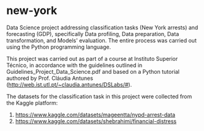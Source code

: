 # new-york
Data Science project addressing classification tasks (New York arrests) and forecasting (GDP), specifically Data profiling, Data preparation, Data transformation, and Models' evaluation. The entire process was carried out using the Python programming language.

This project was carried out as part of a course at Instituto Superior Técnico, in accordance with the guidelines outlined in Guidelines_Project_Data_Science.pdf and based on a Python tutorial authored by Prof. Cláudia Antunes (http://web.ist.utl.pt/~claudia.antunes/DSLabs/#).

The datasets for the classification task in this project were collected from the Kaggle platform:
1. https://www.kaggle.com/datasets/mageentta/nypd-arrest-data
2. https://www.kaggle.com/datasets/shebrahimi/financial-distress
